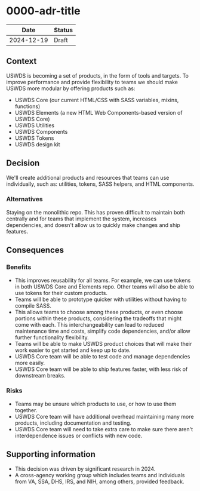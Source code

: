 <!--
The record number and the title should be in the filename.
For example:
/decisions/0000-adr-title.md
-->

<!--
PR Title:
ADR Proposal: A brief description
-->

# 0000-adr-title

| Date       | Status |
| ---------- | ------ |
| 2024-12-19 | Draft  |

<!--
Status options:
- Draft
- Proposed
- Approved
- Rejected
- Deprecated
- Superseded
-->

## Context

USWDS is becoming a set of products, in the form of tools and targets. To improve performance and provide flexibility to teams we should make USWDS more modular by offering products such as:

- USWDS Core (our current HTML/CSS with SASS variables, mixins, functions)
- USWDS Elements (a new HTML Web Components-based version of USWDS Core)
- USWDS Utilities
- USWDS Components
- USWDS Tokens
- USWDS design kit

## Decision

We'll create additional products and resources that teams can use individually, such as: utilities, tokens, SASS helpers, and HTML components.

### Alternatives

Staying on the monolithic repo. This has proven difficult to maintain both centrally and for teams that implement the system, increases dependencies, and doesn't allow us to quickly make changes and ship features.

## Consequences

### Benefits

- This improves reusability for all teams. For example, we can use tokens in both USWDS Core and Elements repo. Other teams will also be able to use tokens for their custom products.
- Teams will be able to prototype quicker with utilities without having to compile SASS.
- This allows teams to choose among these products, or even choose portions within these products, considering the tradeoffs that might come with each. This interchangeability can lead to reduced maintenance time and costs, simplify code dependencies, and/or allow further functionality flexibility.
- Teams will be able to make USWDS product choices that will make their work easier to get started and keep up to date.
- USWDS Core team will be able to test code and manage dependencies more easily.
- USWDS Core team will be able to ship features faster, with less risk of downstream breaks.

### Risks

- Teams may be unsure which products to use, or how to use them together.
- USWDS Core team will have additional overhead maintaining many more products, including documentation and testing.
- USWDS Core team will need to take extra care to make sure there aren't interdependence issues or conflicts with new code.

## Supporting information
- This decision was driven by significant research in 2024.
- A cross-agency working group which includes teams and individuals from VA, SSA, DHS, IRS, and NIH, among others, provided feedback.
